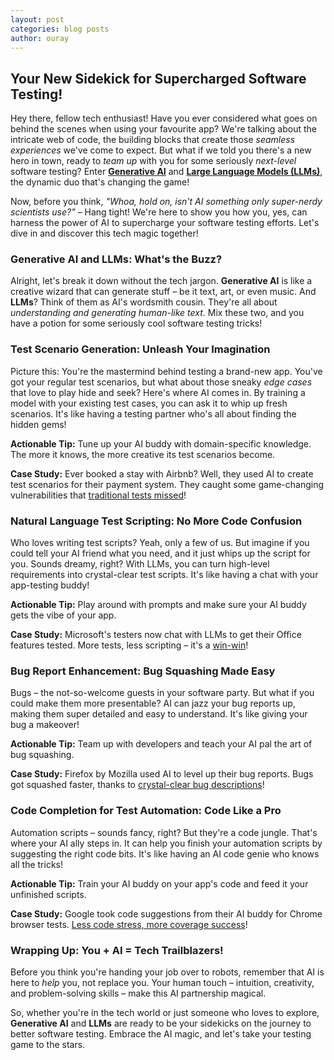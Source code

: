 ```yaml
---
layout: post
categories: blog posts
author: ouray
---
```

## Your New Sidekick for Supercharged Software Testing!
Hey there, fellow tech enthusiast! Have you ever considered what goes on behind the scenes when using your favourite app? We're talking about the intricate web of code, the building blocks that create those *seamless experiences* we've come to expect. But what if we told you there's a new hero in town, ready to *team up* with you for some seriously *next-level* software testing? Enter [**Generative AI**](https://en.wikipedia.org/wiki/Generative_adversarial_network) and [**Large Language Models (LLMs)**](https://en.wikipedia.org/wiki/Large_language_model), the dynamic duo that's changing the game!

Now, before you think, *"Whoa, hold on, isn't AI something only super-nerdy scientists use?"* – Hang tight! We're here to show you how you, yes, can harness the power of AI to supercharge your software testing efforts. Let's dive in and discover this tech magic together!

### Generative AI and LLMs: What's the Buzz?

Alright, let's break it down without the tech jargon. **Generative AI** is like a creative wizard that can generate stuff – be it text, art, or even music. And **LLMs**? Think of them as AI's wordsmith cousin. They're all about *understanding and generating human-like text*. Mix these two, and you have a potion for some seriously cool software testing tricks!

### Test Scenario Generation: Unleash Your Imagination

Picture this: You're the mastermind behind testing a brand-new app. You've got your regular test scenarios, but what about those sneaky *edge cases* that love to play hide and seek? Here's where AI comes in. By training a model with your existing test cases, you can ask it to whip up fresh scenarios. It's like having a testing partner who's all about finding the hidden gems!

**Actionable Tip:** Tune up your AI buddy with domain-specific knowledge. The more it knows, the more creative its test scenarios become.

**Case Study:** Ever booked a stay with Airbnb? Well, they used AI to create test scenarios for their payment system. They caught some game-changing vulnerabilities that [traditional tests missed](https://en.wikipedia.org/wiki/Software_testing)!

### Natural Language Test Scripting: No More Code Confusion

Who loves writing test scripts? Yeah, only a few of us. But imagine if you could tell your AI friend what you need, and it just whips up the script for you. Sounds dreamy, right? With LLMs, you can turn high-level requirements into crystal-clear test scripts. It's like having a chat with your app-testing buddy!

**Actionable Tip:** Play around with prompts and make sure your AI buddy gets the vibe of your app.

**Case Study:** Microsoft's testers now chat with LLMs to get their Office features tested. More tests, less scripting – it's a [win-win](https://en.wikipedia.org/wiki/Win-win_game)!

### Bug Report Enhancement: Bug Squashing Made Easy

Bugs – the not-so-welcome guests in your software party. But what if you could make them more presentable? AI can jazz your bug reports up, making them super detailed and easy to understand. It's like giving your bug a makeover!

**Actionable Tip:** Team up with developers and teach your AI pal the art of bug squashing.

**Case Study:** Firefox by Mozilla used AI to level up their bug reports. Bugs got squashed faster, thanks to [crystal-clear bug descriptions](https://en.wikipedia.org/wiki/Software_bug)!

### Code Completion for Test Automation: Code Like a Pro

Automation scripts – sounds fancy, right? But they're a code jungle. That's where your AI ally steps in. It can help you finish your automation scripts by suggesting the right code bits. It's like having an AI code genie who knows all the tricks!

**Actionable Tip:** Train your AI buddy on your app's code and feed it your unfinished scripts.

**Case Study:** Google took code suggestions from their AI buddy for Chrome browser tests. [Less code stress, more coverage success](https://en.wikipedia.org/wiki/Software_test_coverage)!

### Wrapping Up: You + AI = Tech Trailblazers!

Before you think you're handing your job over to robots, remember that AI is here to *help* you, not replace you. Your human touch – intuition, creativity, and problem-solving skills – make this AI partnership magical.

So, whether you're in the tech world or just someone who loves to explore, **Generative AI** and **LLMs** are ready to be your sidekicks on the journey to better software testing. Embrace the AI magic, and let's take your testing game to the stars.
